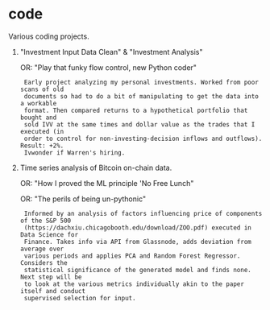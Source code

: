 # code
Various coding projects.

1. "Investment Input Data Clean" & "Investment Analysis"

      OR: "Play that funky flow control, new Python coder"
        
        Early project analyzing my personal investments. Worked from poor scans of old 
        documents so had to do a bit of manipulating to get the data into a workable 
        format. Then compared returns to a hypothetical portfolio that bought and 
        sold IVV at the same times and dollar value as the trades that I executed (in 
        order to control for non-investing-decision inflows and outflows). Result: +2%. 
        Ivwonder if Warren's hiring.
       


2. Time series analysis of Bitcoin on-chain data.
 
     OR: "How I proved the ML principle 'No Free Lunch"
     
     OR: "The perils of being un-pythonic"
        
        Informed by an analysis of factors influencing price of components of the S&P 500 
        (https://dachxiu.chicagobooth.edu/download/ZOO.pdf) executed in Data Science for 
        Finance. Takes info via API from Glassnode, adds deviation from average over 
        various periods and applies PCA and Random Forest Regressor. Considers the 
        statistical significance of the generated model and finds none. Next step will be 
        to look at the various metrics individually akin to the paper itself and conduct 
        supervised selection for input.
